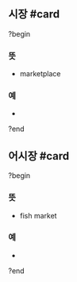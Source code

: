 ## 시장 #card
?begin
### 뜻
- marketplace
### 예
-
<!--SR:!2026-02-11,121,250-->
?end


## 어시장 #card
?begin
### 뜻
- fish market
### 예
-
<!--SR:!2026-01-25,126,250-->
?end

